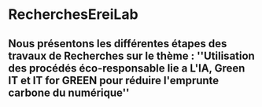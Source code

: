# RecherchesEreiLab
## Nous présentons les différentes étapes des travaux de Recherches sur le thème : ''Utilisation des procédés éco-responsable lie a L'IA, Green IT et IT for GREEN pour réduire l'emprunte carbone du numérique''
